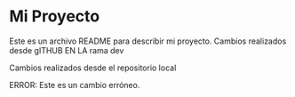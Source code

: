 # Mi Proyecto
Este es un archivo README para describir mi proyecto.
Cambios realizados desde gITHUB EN LA rama dev

Cambios realizados desde el repositorio local

ERROR: Este es un cambio erróneo. 

